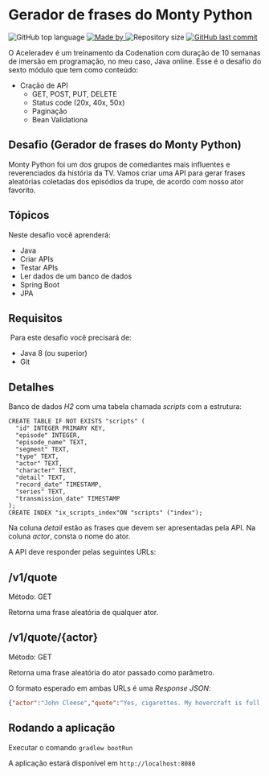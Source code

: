 # Gerador de frases do Monty Python

<p>
    <img alt="GitHub top language" src="https://img.shields.io/github/languages/top/aceleradev-java/desafio-aceleradev-java-gerador-frases">
    <a href="https://github.com/aceleradev-java/desafio-aceleradev-java-gerador-frases">
        <img alt="Made by" src="https://img.shields.io/badge/made%20by-adriano%20avelino-gree">
    </a>
    <img alt="Repository size" src="https://img.shields.io/github/repo-size/aceleradev-java/desafio-aceleradev-java-gerador-frases">
    <a href="https://github.com/EliasGcf/readme-template/commits/master">
    <img alt="GitHub last commit" src="https://img.shields.io/github/last-commit/aceleradev-java/desafio-aceleradev-java-gerador-frases">
    </a>
</p>

O Aceleradev é um treinamento da Codenation com duração de 10 semanas de imersão em programação, no meu caso, Java online. Esse é o desafio do sexto módulo que tem como conteúdo:
- Cração de API
	- GET, POST, PUT, DELETE
	- Status code (20x, 40x, 50x)
	- Paginação
	- Bean Validationa

## Desafio (Gerador de frases do Monty Python)

Monty Python foi um dos grupos de comediantes mais influentes e reverenciados da história da TV. Vamos criar uma API para gerar frases aleatórias coletadas dos episódios da trupe, de acordo com nosso ator favorito.

## Tópicos

Neste desafio você aprenderá:

- Java
- Criar APIs
- Testar APIs
- Ler dados de um banco de dados
- Spring Boot
- JPA

## Requisitos
​
Para este desafio você precisará de:

- Java 8 (ou superior)
- Git

## Detalhes

Banco de dados *H2* com uma tabela chamada *scripts* com a estrutura:


```
CREATE TABLE IF NOT EXISTS "scripts" (
  "id" INTEGER PRIMARY KEY,
  "episode" INTEGER,
  "episode_name" TEXT,
  "segment" TEXT,
  "type" TEXT,
  "actor" TEXT,
  "character" TEXT,
  "detail" TEXT,
  "record_date" TIMESTAMP,
  "series" TEXT,
  "transmission_date" TIMESTAMP
);
CREATE INDEX "ix_scripts_index"ON "scripts" ("index");
```

Na coluna *detail* estão as frases que devem ser apresentadas pela API. Na coluna *actor*, consta o nome do ator.

A API deve responder pelas seguintes URLs:

## /v1/quote

Método: GET

Retorna uma frase aleatória de qualquer ator.


## /v1/quote/{actor}

Método: GET

Retorna uma frase aleatória do ator passado como parâmetro.

O formato esperado em ambas URLs é uma _Response JSON_:

```json
{"actor":"John Cleese","quote":"Yes, cigarettes. My hovercraft is full of eels."}
```

## Rodando a aplicação

Executar o comando `gradlew bootRun`

A aplicação estará disponível em `http://localhost:8080`
